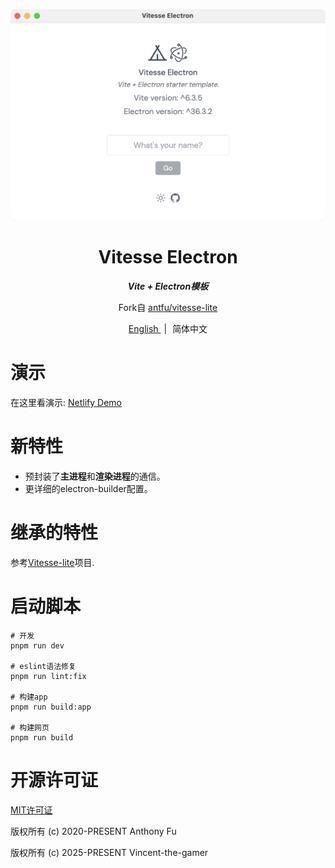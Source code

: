 <p align="center">
    <img src=".github/window.png"/>
</p>

<h1 align="center">
    Vitesse Electron
</h1>

<p align="center">
    <b>
        <i>Vite + Electron模板</i>
    </b>
</p>

<p align="center">
    Fork自
    <a href="https://github.com/antfu/vitesse-lite" target="_blank">antfu/vitesse-lite</a>
</p>

<p align="center">
    <span>
    <a href="./README.md" target="_blank">
        English
    </a>
    </span>
    <span style="margin-inline: 5px;">|</span>
    <span>简体中文</span>
</p>

# 演示

在这里看演示: [Netlify Demo](https://vitesse-superslim.netlify.app/)

# 新特性
- 预封装了**主进程**和**渲染进程**的通信。
- 更详细的electron-builder配置。

# 继承的特性

参考[Vitesse-lite](https://github.com/antfu/vitesse-lite)项目.

# 启动脚本

```shell
# 开发
pnpm run dev

# eslint语法修复
pnpm run lint:fix

# 构建app
pnpm run build:app

# 构建网页
pnpm run build
```

# 开源许可证

[MIT许可证](./LICENSE)

版权所有 (c) 2020-PRESENT Anthony Fu

版权所有 (c) 2025-PRESENT Vincent-the-gamer
